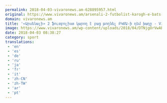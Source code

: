 ```yaml
---
permalink: 2018-04-03-vivaronews.am-628895957.html
original: https://www.vivaronews.am/arsenali-2-futbolist-karogh-e-bats-tvoghnel-bkma-i-dem-khaghy/
domain: vivaronews.am
title: '«Արսենալի» 2 ֆուտբոլիստ կարող է բաց թողնել ԲԿՄԱ-ի դեմ խաղը - Vivaro News'
image: https://www.vivaronews.am/wp-content/uploads/2018/04/DTNjgOrVwAE0qRV.jpg
date: 2018-04-03 08:38:27
category: sport
translations: 
 - 'en'
 - 'es'
 - 'de'
 - 'ru'
 - 'ja'
 - 'fr'
 - 'it'
 - 'zh-CN'
 - 'zh-TW'
 - 'ar'
 - 'pt'
---
```


